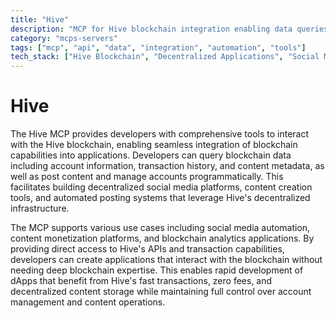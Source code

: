 ```yaml
---
title: "Hive"
description: "MCP for Hive blockchain integration enabling data queries, content posting, and account management for social media and analysis."
category: "mcps-servers"
tags: ["mcp", "api", "data", "integration", "automation", "tools"]
tech_stack: ["Hive Blockchain", "Decentralized Applications", "Social Media Platforms", "Blockchain Analytics", "Content Management Systems"]
---
```


# Hive

The Hive MCP provides developers with comprehensive tools to interact with the Hive blockchain, enabling seamless integration of blockchain capabilities into applications. Developers can query blockchain data including account information, transaction history, and content metadata, as well as post content and manage accounts programmatically. This facilitates building decentralized social media platforms, content creation tools, and automated posting systems that leverage Hive's decentralized infrastructure.

The MCP supports various use cases including social media automation, content monetization platforms, and blockchain analytics applications. By providing direct access to Hive's APIs and transaction capabilities, developers can create applications that interact with the blockchain without needing deep blockchain expertise. This enables rapid development of dApps that benefit from Hive's fast transactions, zero fees, and decentralized content storage while maintaining full control over account management and content operations.
